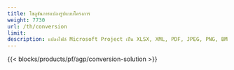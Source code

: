 ```yaml
---
title: โซลูชันการแปลงรูปแบบโครงการ 
weight: 7730
url: /th/conversion
limit: 
description: แปลงไฟล์ Microsoft Project เป็น XLSX, XML, PDF, JPEG, PNG, BMP, TIFF, SVG, TXT และ HTML
---
```


{{< blocks/products/pf/agp/conversion-solution >}} 